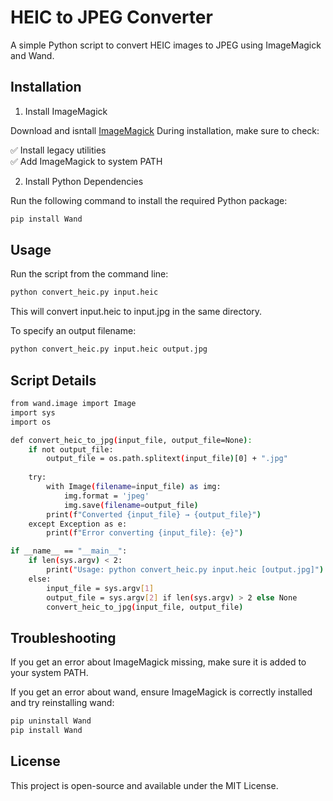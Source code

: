 # HEIC to JPEG Converter  

A simple Python script to convert HEIC images to JPEG using ImageMagick and Wand.

## Installation

1. Install ImageMagick

Download and isntall [ImageMagick](https://imagemagick.org/script/download.php)
During installation, make sure to check:

✅ Install legacy utilities  
✅ Add ImageMagick to system PATH  

2. Install Python Dependencies

Run the following command to install the required Python package:

```sh
pip install Wand
```

## Usage

Run the script from the command line:

```sh
python convert_heic.py input.heic
```

This will convert input.heic to input.jpg in the same directory.

To specify an output filename:

```sh
python convert_heic.py input.heic output.jpg
```

## Script Details

```sh
from wand.image import Image
import sys
import os

def convert_heic_to_jpg(input_file, output_file=None):
    if not output_file:
        output_file = os.path.splitext(input_file)[0] + ".jpg"
    
    try:
        with Image(filename=input_file) as img:
            img.format = 'jpeg'
            img.save(filename=output_file)
        print(f"Converted {input_file} → {output_file}")
    except Exception as e:
        print(f"Error converting {input_file}: {e}")

if __name__ == "__main__":
    if len(sys.argv) < 2:
        print("Usage: python convert_heic.py input.heic [output.jpg]")
    else:
        input_file = sys.argv[1]
        output_file = sys.argv[2] if len(sys.argv) > 2 else None
        convert_heic_to_jpg(input_file, output_file)
```

## Troubleshooting

If you get an error about ImageMagick missing, make sure it is added to your system PATH.

If you get an error about wand, ensure ImageMagick is correctly installed and try reinstalling wand:

```sh
pip uninstall Wand
pip install Wand
```

## License

This project is open-source and available under the MIT License.

